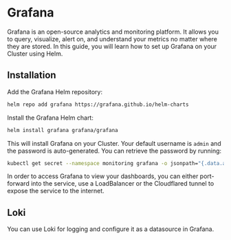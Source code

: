# Grafana

Grafana is an open-source analytics and monitoring platform. It allows you to query, visualize, alert on,
and understand your metrics no matter where they are stored.
In this guide, you will learn how to set up Grafana on your Cluster using Helm.

## Installation

Add the Grafana Helm repository:

```bash
helm repo add grafana https://grafana.github.io/helm-charts
```

Install the Grafana Helm chart:

```bash
helm install grafana grafana/grafana
```

This will install Grafana on your Cluster. Your default username is `admin` and the password is auto-generated.
You can retrieve the password by running:

```bash
kubectl get secret --namespace monitoring grafana -o jsonpath="{.data.admin-password}" | base64 --decode ; echo
```

In order to access Grafana to view your dashboards, you can either port-forward into the service,
use a LoadBalancer or the Cloudflared tunnel to expose the service to the internet.

## Loki

You can use Loki for logging and configure it as a datasource in Grafana.